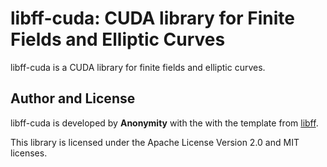 # libff-cuda: CUDA library for Finite Fields and Elliptic Curves

libff-cuda is a CUDA library for finite fields and elliptic curves. 

## Author and License

libff-cuda is developed by **Anonymity** with the with the template from [libff](https://github.com/scipr-lab/libff).

This library is licensed under the Apache License Version 2.0 and MIT licenses.